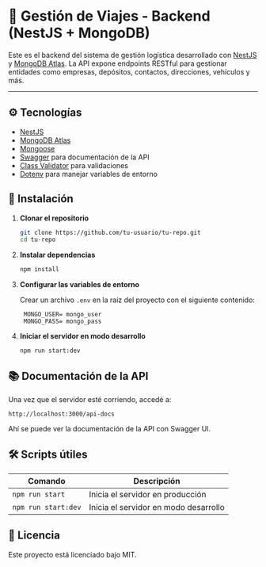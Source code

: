# 🚛 Gestión de Viajes - Backend (NestJS + MongoDB)

Este es el backend del sistema de gestión logística desarrollado con [NestJS](https://nestjs.com/) y [MongoDB Atlas](https://www.mongodb.com/atlas). La API expone endpoints RESTful para gestionar entidades como empresas, depósitos, contactos, direcciones, vehículos y más.

---

## ⚙️ Tecnologías

- [NestJS](https://nestjs.com/)
- [MongoDB Atlas](https://www.mongodb.com/cloud/atlas)
- [Mongoose](https://mongoosejs.com/)
- [Swagger](https://swagger.io/) para documentación de la API
- [Class Validator](https://github.com/typestack/class-validator) para validaciones
- [Dotenv](https://github.com/motdotla/dotenv) para manejar variables de entorno

## 🚀 Instalación

1. **Clonar el repositorio**
   ```bash
   git clone https://github.com/tu-usuario/tu-repo.git
   cd tu-repo
   ```

2. **Instalar dependencias**
   ```bash
   npm install
   ```

3. **Configurar las variables de entorno**

   Crear un archivo `.env` en la raíz del proyecto con el siguiente contenido:

   ```env
    MONGO_USER= mongo_user
    MONGO_PASS= mongo_pass
   ```

4. **Iniciar el servidor en modo desarrollo**
   ```bash
   npm run start:dev
   ```

## 📚 Documentación de la API

Una vez que el servidor esté corriendo, accedé a:

```
http://localhost:3000/api-docs
```

Ahí se puede ver la documentación de la API con Swagger UI.

## 🛠 Scripts útiles

| Comando                 | Descripción                         |
|------------------------|-------------------------------------|
| `npm run start`        | Inicia el servidor en producción    |
| `npm run start:dev`    | Inicia el servidor en modo desarrollo |

## 🧾 Licencia

Este proyecto está licenciado bajo MIT.

